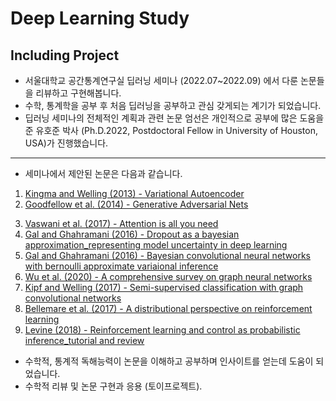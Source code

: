 # Deep Learning Study
## Including Project

- 서울대학교 공간통계연구실 딥러닝 세미나 (2022.07~2022.09) 에서 다룬 논문들을 리뷰하고 구현해봅니다.
- 수학, 통계학을 공부 후 처음 딥러닝을 공부하고 관심 갖게되는 계기가 되었습니다.
- 딥러닝 세미나의 전체적인 계획과 관련 논문 엄선은 개인적으로 공부에 많은 도움을 준 유호준 박사 (Ph.D.2022, Postdoctoral Fellow in University of Houston, USA)가 진행했습니다.

---

- 세미나에서 제안된 논문은 다음과 같습니다.

1. [Kingma and Welling (2013) - Variational Autoencoder](https://arxiv.org/abs/1312.6114)
2. [Goodfellow et al. (2014) - Generative Adversarial Nets](https://arxiv.org/abs/1406.2661)
<!-- 3. [Arjovsky et al. (2017) - Wasserstein GAN](https://arxiv.org/abs/1701.07875) (x) -->
<!-- 4. [Chen et al. (2018) - Neural ordinary differential equations](https://arxiv.org/abs/1806.07366) (x) -->
<!-- 5. [Song et al. (2021) - Score-based generative modeling through stochastic differential equations](https://openreview.net/forum?id=PxTIG12RRHS) (x) -->
3. [Vaswani et al. (2017) - Attention is all you need](https://arxiv.org/abs/1706.03762)
4. [Gal and Ghahramani (2016) - Dropout as a bayesian approximation_representing model uncertainty in deep learning](https://arxiv.org/abs/1506.02142)
5. [Gal and Ghahramani (2016) - Bayesian convolutional neural networks with bernoulli approximate variaional inference](https://arxiv.org/abs/1506.02158)
6. [Wu et al. (2020) - A comprehensive survey on graph neural networks](https://arxiv.org/abs/1901.00596)
7. [Kipf and Welling (2017) - Semi-supervised classification with graph convolutional networks](https://arxiv.org/abs/1609.02907)
8. [Bellemare et al. (2017) - A distributional perspective on reinforcement learning](https://arxiv.org/abs/1707.06887)
9. [Levine (2018) - Reinforcement learning and control as probabilistic inference_tutorial and review](https://arxiv.org/abs/1805.00909)
<!-- 13. [Finn et al. (2017) - Model-agnostic meta learning for fast adaptation of deep networks](https://arxiv.org/abs/1703.03400) (x) -->
<!-- 14. [Finn et al. (2018) - Probabilistic model-agnostic meta-learning](https://arxiv.org/abs/1806.02817) (x) -->
<!-- 15. [He et al. (2020) - Momentum contrast for unsupervised visual representation learning](https://arxiv.org/abs/1911.05722) (x) -->
<!-- 16. [Chen et al. (2020) - A simple framework for contrastive learning of visual representations](https://arxiv.org/abs/2002.05709) (x) -->

- 수학적, 통계적 독해능력이 논문을 이해하고 공부하며 인사이트를 얻는데 도움이 되었습니다.
- 수학적 리뷰 및 논문 구현과 응용 (토이프로젝트).

